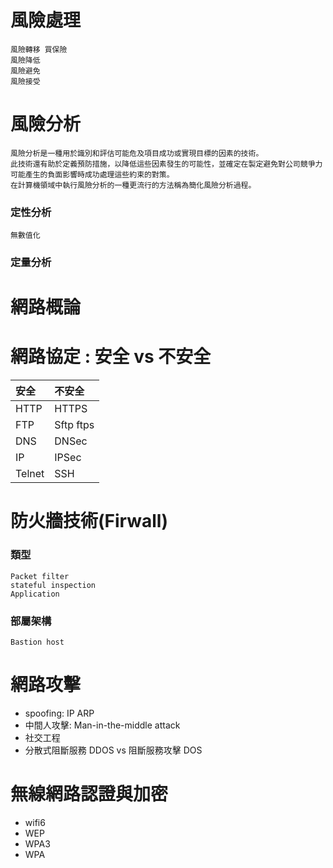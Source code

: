 # 風險處理

```
風險轉移 買保險
風險降低
風險避免
風險接受
```

# 風險分析

```
風險分析是一種用於識別和評估可能危及項目成功或實現目標的因素的技術。
此技術還有助於定義預防措施，以降低這些因素發生的可能性，並確定在製定避免對公司競爭力可能產生的負面影響時成功處理這些約束的對策。
在計算機領域中執行風險分析的一種更流行的方法稱為簡化風險分析過程。
```
### 定性分析
```
無數值化
```
### 定量分析


# 網路概論

# 網路協定 : 安全 vs 不安全

安全|不安全
:---|:---
HTTP|HTTPS
FTP|Sftp ftps
DNS|DNSec
IP|IPSec
Telnet|SSH

# 防火牆技術(Firwall)

### 類型
```
Packet filter
stateful inspection
Application
```

### 部屬架構
```
Bastion host
```

# 網路攻擊
- spoofing: IP ARP
- 中間人攻擊: Man-in-the-middle attack
- 社交工程
- 分散式阻斷服務 DDOS vs 阻斷服務攻擊 DOS


# 無線網路認證與加密
- wifi6
- WEP
- WPA3
- WPA
